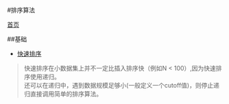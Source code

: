 ﻿#排序算法

[首页](https://github.com/zzzvvvxxxd/BuluCoding)

##基础

* [快速排序](https://github.com/zzzvvvxxxd/BuluCoding/blob/master/Sort/quick%20sort.md)    
> 快速排序在小数据集上并不一定比插入排序快（例如N < 100）,因为快速排序使用递归。    
  还可以在递归中，遇到数据规模足够小(一般定义一个cutoff值)，则停止递归直接调用简单的排序算法。  